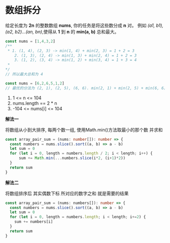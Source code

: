 # 数组拆分

  给定长度为 **2n** 的整数数组 **nums**, 你的任务是将这些数分成 **n** 对。 例如 *(a1, b1), (a2, b2)...(an, bn)*,使得从
  **1** 到 **n** 的 **min(a, b)** 总和最大。
```js
const nums = [1,4,3,2]
/**
 * 1. (1, 4), (2, 3) -> min(1, 4) + min(2, 3) = 1 + 2 = 3
    2. (1, 3), (2, 4) -> min(1, 3) + min(2, 4) = 1 + 2 = 3
    3. (1, 2), (3, 4) -> min(1, 2) + min(3, 4) = 1 + 3 = 4
 * 
*/
// 所以最大总和为 4

const nums = [6,2,6,5,1,2]
// 最优的分法为 (2, 1), (2, 5), (6, 6). min(2, 1) + min(2, 5) + min(6, 6) = 1 + 2 + 6 = 9
```
1. 1 <= n <= 104
2. nums.length == 2 * n
3. -104 <= nums[i] <= 104

**解法一**

  将数组从小到大排序, 每两个数一组, 使用Math.min()方法取最小的那个数 并求和
```ts
const array_pair_sum = (nums: number[]): number => {
  const numbers = nums.slice().sort((a, b) => a - b)
  let sum = 0
  for (let i = 0, length = numbers.length / 2; i < length; i++) {
      sum += Math.min(...numbers.slice(i*2, (i+1)*2))
  }
  return sum
}
```

**解法二**

  将数组排序后 其实偶数下标 所对应的数字之和 就是需要的结果
```ts
const array_pair_sum = (nums: numbers[]): number => {
  const numbers = nums.slice().sort((a, b) => a - b)
  let sum = 0
  for (let i = 0, length = numbers.length; i < length; i+=2) {
    sum += numbers[i]
  }
  return sum
}
```
